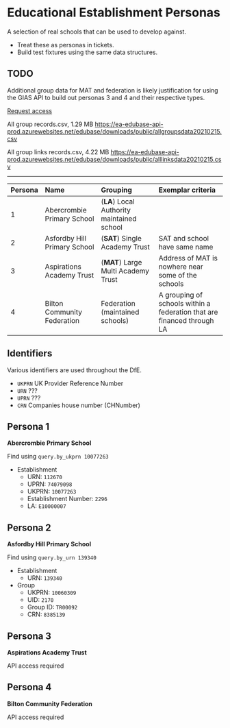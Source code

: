 # Educational Establishment Personas

A selection of real schools that can be used to develop against.

- Treat these as personas in tickets.
- Build test fixtures using the same data structures.

## TODO

Additional group data for MAT and federation is likely justification for using the GIAS API
to build out personas 3 and 4 and their respective types.

[Request access](https://form.education.gov.uk/en/AchieveForms/?form_uri=sandbox-publish://AF-Process-2b61dfcd-9296-4f6a-8a26-4671265cae67/AF-Stage-f3f5200e-e605-4a1b-ae6b-3536bc77305c/definition.json&redirectlink=/en&cancelRedirectLink=/en)

All group records.csv, 1.29 MB
https://ea-edubase-api-prod.azurewebsites.net/edubase/downloads/public/allgroupsdata20210215.csv

All group links records.csv, 4.22 MB
https://ea-edubase-api-prod.azurewebsites.net/edubase/downloads/public/alllinksdata20210215.csv


---

| Persona | Name                          | Grouping                                    | Exemplar criteria                                                         |
| :--     | :---                          | :---                                        | :---                                                                      |
| 1       | Abercrombie Primary School    | (**LA**) Local Authority maintained school  |                                                                           |
| 2       | Asfordby Hill Primary School  | (**SAT**) Single Academy Trust              | SAT and school have same name                                             |
| 3       | Aspirations Academy Trust     | (**MAT**) Large Multi Academy Trust         | Address of MAT is nowhere near some of the schools                        |
| 4       | Bilton Community Federation   | Federation (maintained schools)             | A grouping of schools within a federation that are financed through LA    |


## Identifiers

Various identifiers are used throughout the DfE.

- `UKPRN` UK Provider Reference Number
- `URN`   ???
- `UPRN`  ???
- `CRN`   Companies house number (CHNumber)



## Persona 1

**Abercrombie Primary School**

Find using `query.by_ukprn 10077263`

+ Establishment
  - URN: `112670`
  - UPRN: `74079098`
  - UKPRN: `10077263`
  - Establishment Number: `2296`
  - LA: `E10000007`


## Persona 2

**Asfordby Hill Primary School**

Find using `query.by_urn 139340`

+ Establishment
  - URN: `139340`
+ Group
  - UKPRN: `10060309`
  - UID: `2170`
  - Group ID: `TR00092`
  - CRN: `8385139`


## Persona 3

**Aspirations Academy Trust**

API access required

## Persona 4

**Bilton Community Federation**

API access required

